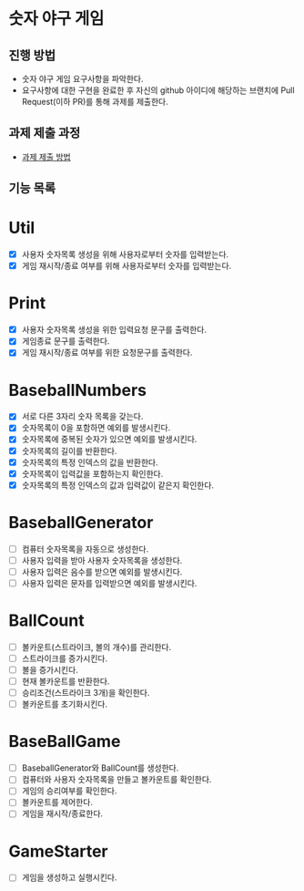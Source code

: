 # 숫자 야구 게임
## 진행 방법
* 숫자 야구 게임 요구사항을 파악한다.
* 요구사항에 대한 구현을 완료한 후 자신의 github 아이디에 해당하는 브랜치에 Pull Request(이하 PR)를 통해 과제를 제출한다.

## 과제 제출 과정
* [과제 제출 방법](https://github.com/next-step/nextstep-docs/tree/master/precourse)

## 기능 목록
# Util
 - [X] 사용자 숫자목록 생성을 위해 사용자로부터 숫자를 입력받는다.
 - [X] 게임 재시작/종료 여부를 위해 사용자로부터 숫자를 입력받는다.

# Print
 - [X] 사용자 숫자목록 생성을 위한 입력요청 문구를 출력한다.
 - [X] 게임종료 문구를 출력한다.
 - [X] 게임 재시작/종료 여부를 위한 요청문구를 출력한다.

# BaseballNumbers
 - [X] 서로 다른 3자리 숫자 목록을 갖는다.
 - [X] 숫자목록이 0을 포함하면 예외를 발생시킨다.
 - [X] 숫자목록에 중복된 숫자가 있으면 예외를 발생시킨다.
 - [X] 숫자목록의 길이를 반환한다.
 - [X] 숫자목록의 특정 인덱스의 값을 반환한다.
 - [X] 숫자목록이 입력값을 포함하는지 확인한다.
 - [X] 숫자목록의 특정 인덱스의 값과 입력값이 같은지 확인한다.

# BaseballGenerator
 - [ ] 컴퓨터 숫자목록을 자동으로 생성한다.
 - [ ] 사용자 입력을 받아 사용자 숫자목록을 생성한다.
 - [ ] 사용자 입력은 음수를 받으면 예외를 발생시킨다.
 - [ ] 사용자 입력은 문자를 입력받으면 예외를 발생시킨다.

# BallCount
 - [ ] 볼카운트(스트라이크, 볼의 개수)를 관리한다.
 - [ ] 스트라이크를 증가시킨다.
 - [ ] 볼을 증가시킨다.
 - [ ] 현재 볼카운트를 반환한다.
 - [ ] 승리조건(스트라이크 3개)을 확인한다.
 - [ ] 볼카운트를 초기화시킨다.

# BaseBallGame
 - [ ] BaseballGenerator와 BallCount를 생성한다.
 - [ ] 컴퓨터와 사용자 숫자목록을 만들고 볼카운트를 확인한다.
 - [ ] 게임의 승리여부를 확인한다.
 - [ ] 볼카운트를 제어한다.
 - [ ] 게임을 재시작/종료한다.

# GameStarter
 - [ ] 게임을 생성하고 실행시킨다.

